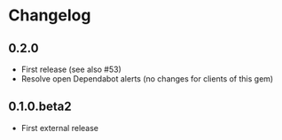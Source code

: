 Changelog
=========

## 0.2.0

* First release (see also #53)
* Resolve open Dependabot alerts (no changes for clients of this gem)

## 0.1.0.beta2

* First external release
